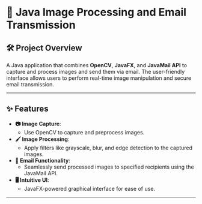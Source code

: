 # 📸 Java Image Processing and Email Transmission  

## 🛠️ Project Overview  
A Java application that combines **OpenCV**, **JavaFX**, and **JavaMail API** to capture and process images and send them via email. The user-friendly interface allows users to perform real-time image manipulation and secure email transmission.  

---

## ✨ Features  
- **📷 Image Capture**:  
  - Use OpenCV to capture and preprocess images.  
- **🖌️ Image Processing**:  
  - Apply filters like grayscale, blur, and edge detection to the captured images.  
- **📧 Email Functionality**:  
  - Seamlessly send processed images to specified recipients using the JavaMail API.  
- **🖥️ Intuitive UI**:  
  - JavaFX-powered graphical interface for ease of use.  

---

